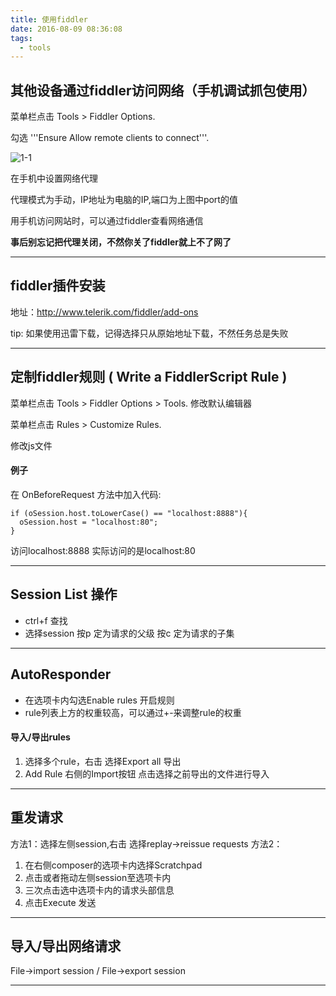 ```yaml
---
title: 使用fiddler
date: 2016-08-09 08:36:08
tags:
  - tools
---
```


## 其他设备通过fiddler访问网络（手机调试抓包使用）

菜单栏点击 Tools > Fiddler Options.

勾选 '''Ensure Allow remote clients to connect'''.

![1-1](/img/use-fiddler/1-1.png)

在手机中设置网络代理

代理模式为手动，IP地址为电脑的IP,端口为上图中port的值

用手机访问网站时，可以通过fiddler查看网络通信

**事后别忘记把代理关闭，不然你关了fiddler就上不了网了**

---

## fiddler插件安装

地址：http://www.telerik.com/fiddler/add-ons

tip: 如果使用迅雷下载，记得选择只从原始地址下载，不然任务总是失败

---

## 定制fiddler规则 ( Write a FiddlerScript Rule )

菜单栏点击 Tools > Fiddler Options > Tools. 修改默认编辑器

菜单栏点击 Rules > Customize Rules.

修改js文件

#### 例子

在 OnBeforeRequest 方法中加入代码:

    if (oSession.host.toLowerCase() == "localhost:8888"){
      oSession.host = "localhost:80";
    }

访问localhost:8888 实际访问的是localhost:80

---

## Session List 操作

- ctrl+f 查找
- 选择session 按p 定为请求的父级 按c 定为请求的子集

---

## AutoResponder

- 在选项卡内勾选Enable rules 开启规则
- rule列表上方的权重较高，可以通过+-来调整rule的权重

#### 导入/导出rules

1. 选择多个rule，右击 选择Export all 导出 
2. Add Rule 右侧的Import按钮 点击选择之前导出的文件进行导入

---

## 重发请求

方法1：选择左侧session,右击 选择replay->reissue requests
方法2：
1. 在右侧composer的选项卡内选择Scratchpad
2. 点击或者拖动左侧session至选项卡内
3. 三次点击选中选项卡内的请求头部信息
4. 点击Execute 发送

---

## 导入/导出网络请求

File->import session / File->export session 

---

